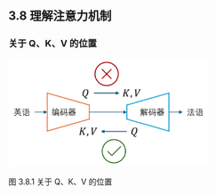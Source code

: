 
## 3.8 理解注意力机制


### 关于 Q、K、V 的位置


<img src="./img/why_attention_work.png" width=360>

图 3.8.1 关于 Q、K、V 的位置
